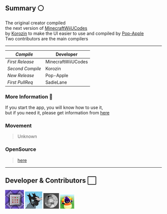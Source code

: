 ## Summary ⚪
The original creator compiled  
the next version of [MinecraftWiiUCodes](https://github.com/MinecraftWiiUCodes)  
by [Korozin](https://github.com/Korozin) to make the UI easier to use and compiled by [Pop-Apple](https://github.com/Pop-Apple)  
Two contributors are the main compilers

---

| _Compile_ | Developer |
----|----
| _First Release_ | MinecraftWiiUCodes |
| _Second Compile_ | Korozin |
| _New Release_ | Pop-Apple |
| _First PullReq_ | SadieLane |

### More Information 🤍

If you start the app, you will know how to use it,  
but if you need it, please get information from [here](https://github.com/Korozin/Minecraft-Wii-U-Pixel-Art-Tool#minecraft-wii-u-pixel-art-tool)

### Movement

> Unknown

### OpenSource

> [here](https://github.com/Korozin/Minecraft-Wii-U-Pixel-Art-Tool/tree/main/src)

---

## Developer & Contributors ⬜

<p align="left">

<img src="https://github.com/Pop-Apple/Minecraft-WiiU-Pixel-Art-Tool/blob/main/Image%20Icon/MinecraftWiiUCodes.png" width="60px" Height="60px">
<img src="https://github.com/Pop-Apple/Minecraft-WiiU-Pixel-Art-Tool/blob/main/Image%20Icon/Korozin.jpg" width="55px" Height="55px">
<img src="https://github.com/Pop-Apple/Minecraft-WiiU-Pixel-Art-Tool/blob/main/Image%20Icon/Pop-Apple.png" width="50px" Height="50px">
<img src="https://github.com/Pop-Apple/Minecraft-WiiU-Pixel-Art-Tool/blob/main/Image%20Icon/SadieLane.png" width="45px" Height="45px">

</p>
